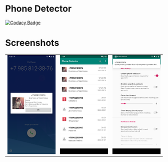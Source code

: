 # Phone Detector

[![Codacy Badge](https://api.codacy.com/project/badge/Grade/aaa3f7e70bfc4846a28924636fea6d92)](https://app.codacy.com/manual/kovinevmv/adfmp20-caller-id?utm_source=github.com&utm_medium=referral&utm_content=kovinevmv/adfmp20-caller-id&utm_campaign=Badge_Grade_Dashboard)

# Screenshots

| | | |   
:---:|:---:|:---:
![](play_market_publication/screenshot_1.png) |  ![](play_market_publication/screenshot_2.png) |  ![](play_market_publication/screenshot_3.png)
